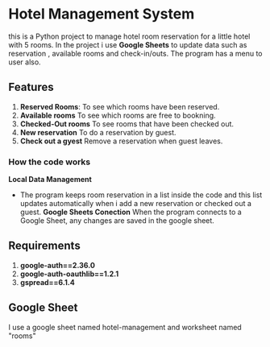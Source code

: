 
# Hotel Management System

this is a Python project to manage hotel room reservation for a little hotel with 5 rooms. In the project i use **Google Sheets** to update data such as reservation , available rooms and check-in/outs.
The program has a menu to user also.

## Features

1. **Reserved Rooms**: To see which rooms have been reserved.
2. **Available rooms** To see which rooms are free to bookning.
3. **Checked-Out rooms** To see rooms that have been checked out.
4. **New reservation** To do a reservation by guest.
5. **Check out a gyest** Remove a reservation when guest leaves.

### How the code works
**Local Data Management** 
- The program keeps room reservation in a list inside the code and this list updates automatically when i add a new reservation or checked out a guest.
**Google Sheets Conection**
When the program connects to a Google Sheet, any changes are saved in the google sheet.


## Requirements

1. **google-auth==2.36.0**
2. **google-auth-oauthlib==1.2.1**
3. **gspread==6.1.4**

## Google Sheet
I use a google sheet named hotel-management and worksheet named "rooms"


